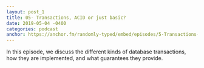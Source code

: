 ```yaml
---
layout: post_1
title: 05- Transactions, ACID or just basic?
date: 2019-05-04 -0400
categories: podcast
anchor: https://anchor.fm/randomly-typed/embed/episodes/5-Transactions--ACID-or-Just-Basic-e3u9ib/a-aecihe
---
```

In this episode, we discuss the different kinds of database transactions, how they are implemented, and what guarantees they provide.
